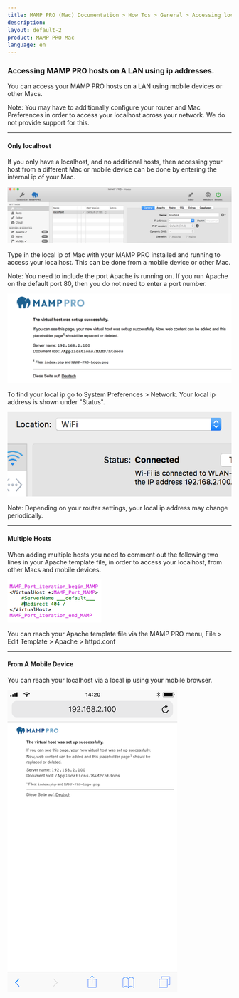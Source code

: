 ```yaml
---
title: MAMP PRO (Mac) Documentation > How Tos > General > Accessing localhost on a LAN Using ip Addresses
description: 
layout: default-2
product: MAMP PRO Mac
language: en
---
```


### Accessing  MAMP PRO hosts on A LAN using ip addresses.

You can access your MAMP PRO hosts on a LAN using mobile devices or other Macs.

<div class="alert" role="alert">
Note: You may have to additionally configure your router and Mac Preferences in order to access your localhost across your network. We do not provide support for this.
</div>

---

#### Only localhost

If you only have a localhost, and no additional hosts, then accessing your host from a different Mac or mobile device can be done by entering the internal ip of your Mac. 

![MAMP](/en/MAMP-PRO-Mac/How-Tos/General/AccessingOnLAN/localhost.png)

Type in the local ip of Mac with your MAMP PRO installed and running to access your localhost. This can be done from a mobile device or other Mac. 

<div class="alert" role="alert">
Note: You need to include the port Apache is running on. If you run Apache on the default port 80, then you do not need to enter a port number.
</div>

![MAMP](/en/MAMP-PRO-Mac/How-Tos/General/AccessingOnLAN/host.png)

To find your local ip go to System Preferences > Network. Your local ip address is shown under "Status". 

![MAMP](/en/MAMP-PRO-Mac/How-Tos/General/AccessingOnLAN/ip.png)

<div class="alert" role="alert">
Note: Depending on your router settings, your local ip address may change periodically.
</div>

---

#### Multiple Hosts

When adding multiple hosts you need to comment out the following two lines in your Apache template file, in order to access your localhost, from other Macs and mobile devices. 

![MAMP](/en/MAMP-PRO-Mac/How-Tos/General/AccessingOnLAN/template.png)

You can reach your Apache template file via the MAMP PRO menu, File > Edit Template > Apache > httpd.conf

---

#### From A Mobile Device

You can reach your localhost via a local ip using your mobile browser.

![MAMP](/en/MAMP-PRO-Mac/How-Tos/General/AccessingOnLAN/mobile.png)





